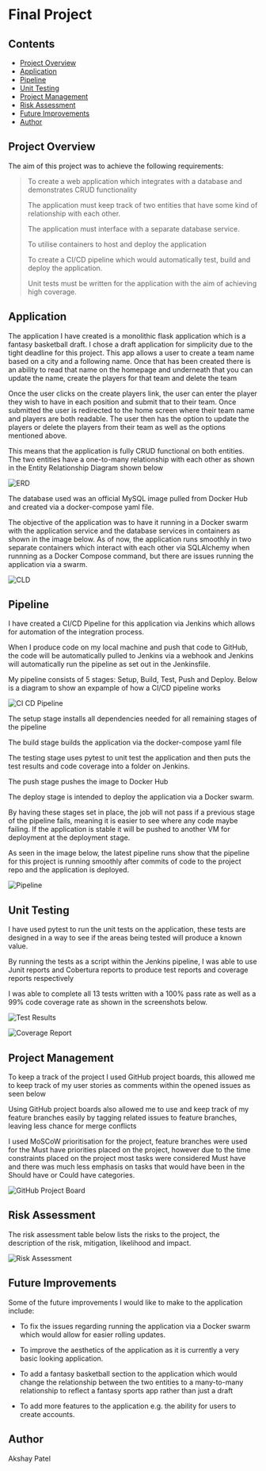 # Final Project
## Contents

* [Project Overview](#project-overview)
* [Application](#application)
* [Pipeline](#pipeline)
* [Unit Testing](#unit-testing)
* [Project Management](#project-management)
* [Risk Assessment](#risk-assessment)
* [Future Improvements](#future-improvements)
* [Author](#author)

## Project Overview
The aim of this project was to achieve the following requirements:
> To create a web application which integrates with a database and demonstrates CRUD functionality
> 
> The application must keep track of two entities that have some kind of relationship with each other.
> 
> The application must interface with a separate database service.
> 
> To utilise containers to host and deploy the application
> 
> To create a CI/CD pipeline which would automatically test, build and deploy the application.
> 
> Unit tests must be written for the application with the aim of achieving high coverage.

## Application

The application I have created is a monolithic flask application which is a fantasy basketball draft. I chose a draft application for simplicity due to the tight deadline for this project. This app allows a user to create a team name based on a city and a following name. Once that has been created there is an ability to read that name on the homepage and underneath that you can update the name, create the players for that team and delete the team

Once the user clicks on the create players link, the user can enter the player they wish to have in each position and submit that to their team. Once submitted the user is redirected to the home screen where their team name and players are both readable. The user then has the option to update the players or delete the players from their team as well as the options mentioned above.

This means that the application is fully CRUD functional on both entities. The two entities have a one-to-many relationship with each other as shown in the Entity Relationship Diagram shown below

![ERD](./docs/ERD.png) 

The database used was an official MySQL image pulled from Docker Hub and created via a docker-compose yaml file.

The objective of the application was to have it running in a Docker swarm with the application service and the database services in containers as shown in the image below. As of now, the application runs smoothly in two separate containers which interact with each other via SQLAlchemy when runnning as a Docker Compose command, but there are issues running the application via a swarm.

![CLD](./docs/Component-Level-Diagram.png)

## Pipeline

I have created a CI/CD Pipeline for this application via Jenkins which allows for automation of the integration process.

When I produce code on my local machine and push that code to GitHub, the code will be automatically pulled to Jenkins via a webhook and Jenkins will automatically run the pipeline as set out in the Jenkinsfile.

My pipeline consists of 5 stages: Setup, Build, Test, Push and Deploy. Below is a diagram to show an expample of how a CI/CD pipeline works 

![CI CD Pipeline](./docs/CI-CD-Pipeline.png)

The setup stage installs all dependencies needed for all remaining stages of the pipeline 

The build stage builds the application via the docker-compose yaml file

The testing stage uses pytest to unit test the application and then puts the test results and code coverage into a folder on Jenkins.

The push stage pushes the image to Docker Hub

The deploy stage is intended to deploy the application via a Docker swarm.

By having these stages set in place, the job will not pass if a previous stage of the pipeline fails, meaning it is easier to see where any code maybe failing. If the application is stable it will be pushed to another VM for deployment at the deployment stage. 

As seen in the image below, the latest pipeline runs show that the pipeline for this project is running smoothly after commits of code to the project repo and the application is deployed.

![Pipeline](./docs/Pipeline.png)

## Unit Testing

I have used pytest to run the unit tests on the application, these tests are designed in a way to see if the areas being tested will produce a known value. 

By running the tests as a script within the Jenkins pipeline, I was able to use Junit reports and Cobertura reports to produce test reports and coverage reports respectively

I was able to complete all 13 tests written with a 100% pass rate as well as a 99% code coverage rate as shown in the screenshots below.

![Test Results](./docs/Test-Results.png)

![Coverage Report](./docs/Coverage-Report.png)

## Project Management

To keep a track of the project I used GitHub project boards, this allowed me to keep track of my user stories as comments within the opened issues as seen below

Using GitHub project boards also allowed me to use and keep track of my feature branches easily by tagging related issues to feature branches, leaving less chance for merge conflicts

I used MoSCoW prioritisation for the project, feature branches were used for the Must have priorities placed on the project, however due to the time constraints placed on the project most tasks were considered Must have and there was much less emphasis on tasks that would have been in the Should have or Could have categories. 

![GitHub Project Board](./docs/Project-Board.png)

## Risk Assessment

The risk assessment table below lists the risks to the project, the description of the risk, mitigation, likelihood and impact.

![Risk Assessment](./docs/Risk-Assessment.png)

## Future Improvements

Some of the future improvements I would like to make to the application include: 

* To fix the issues regarding running the application via a Docker swarm which would allow for easier rolling updates.

* To improve the aesthetics of the application as it is currently a very basic looking application.

* To add a fantasy basketball section to the application which would change the relationship between the two entities to a many-to-many relationship to reflect a fantasy sports app rather than just a draft

* To add more features to the application e.g. the ability for users to create accounts.

## Author

Akshay Patel
